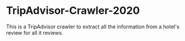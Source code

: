 # TripAdvisor-Crawler-2020
This is a TripAdvisor crawler to extract all the information from a hotel's review for all it reviews.
